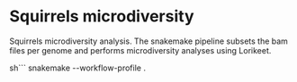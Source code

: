 # Squirrels microdiversity

Squirrels microdiversity analysis. The snakemake pipeline subsets the bam files per genome and performs microdiversity analyses using Lorikeet.

sh```
snakemake --workflow-profile .
```
